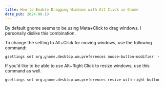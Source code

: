 ```yaml
---
title: How to Enable Dragging Windows with Alt Click in Gnome
date_pub: 2024.08.10
---
```


By default gnome seems to be using Meta+Click to drag windows. I personally dislike this combination.

To change the setting to Alt+Click for moving windows, use the following command:

```sh
gsettings set org.gnome.desktop.wm.preferences mouse-button-modifier '<Alt>'
```

If you'd like to be able to use Alt+Right Click to resize windows, use this command as well.

```sh
gsettings set org.gnome.desktop.wm.preferences resize-with-right-button true
```
